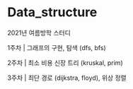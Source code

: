 # Data_structure
2021년 여름방학 스터디

1주차 | 그래프의 구현, 탐색 (dfs, bfs)

2주차 | 최소 비용 신장 트리 (kruskal, prim)

3주차 | 최단 경로 (dijkstra, floyd), 위상 정렬
